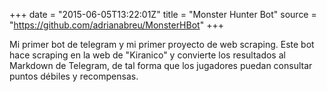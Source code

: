 +++
date = "2015-06-05T13:22:01Z"
title = "Monster Hunter Bot"
source = "https://github.com/adrianabreu/MonsterHBot"
+++

Mi primer bot de telegram y mi primer proyecto de web scraping. Este bot hace scraping en la web de "Kiranico" y convierte los resultados al Markdown de Telegram, de tal forma que los jugadores puedan consultar puntos débiles y recompensas.

<!--more-->
